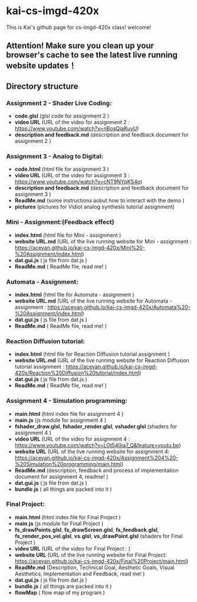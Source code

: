 # kai-cs-imgd-420x
This is Kai's github page for cs-imgd-420x class! welcome!

## Attention! Make sure you clean up your browser's cache to see the latest live running website updates！

## Directory structure
### Assignment 2 - Shader Live Coding:
- **code.glsl** (glsl code for assignment 2 )
- **video URL** (URL of the video for assignment 2 : https://www.youtube.com/watch?v=nBosQjaKuvU)
- **description and feedback.md** (description and feedback document for assignment 2 )

### Assignment 3 - Analog to Digital:
- **code.html** (html file for assignment 3 )
- **video URL** (URL of the video for assignment 3 : https://www.youtube.com/watch?v=cNT9NYpKS4o)
- **description and feedback.md** (description and feedback document for assignment 3 )
- **ReadMe.md** (some instructions aobut how to interact with the demo )
- **pictures** (pictures for  Vidiot analog synthesis tutorial assignment)

### Mini - Assignment:(Feedback effect)
- **index.html** (html file for Mini - assignment )
- **website URL.md** (URL of the live running website for Mini - assignment : https://aceyan.github.io/kai-cs-imgd-420x/Mini%20-%20Assignment/index.html)
- **dat.gui.js** ( js file from dat.js )
- **ReadMe.md** ( ReadMe file, read me! )

### Automata - Assignment:
- **index.html** (html file for Automata - assignment )
- **website URL.md** (URL of the live running website for Automata - assignment : https://aceyan.github.io/kai-cs-imgd-420x/Automata%20-%20Assignment/index.html)
- **dat.gui.js** ( js file from dat.js )
- **ReadMe.md** ( ReadMe file, read me! )

### Reaction Diffusion tutorial:
- **index.html** (html file for Reaction Diffusion tutorial assignment )
- **website URL.md** (URL of the live running website for Reaction Diffusion tutorial assignment : https://aceyan.github.io/kai-cs-imgd-420x/Reaction%20Diffusion%20tutorial/index.html)
- **dat.gui.js** ( js file from dat.js )
- **ReadMe.md** ( ReadMe file, read me! )

### Assignment 4 - Simulation programming:
- **main.html** (html index file for assignment 4 )
- **main.js** (js module for assignment 4 )
- **fshader_draw.glsl**, **fshader_render.glsl**, **vshader.glsl** (shaders for assignment 4 )
- **video URL** (URL of the video for assignment 4 : https://www.youtube.com/watch?v=LGt540ja7_Q&feature=youtu.be)
- **website URL** (URL of the live running website for assignment 4: https://aceyan.github.io/kai-cs-imgd-420x/Assignment%204%20-%20Simulation%20programming/main.html)
- **ReadMe.md** (description, feedback and process of implementation document for assignment 4, readme! )
- **dat.gui.js** ( js file from dat.js )
- **bundle.js** ( all things are packed into it )

### Final Project:
- **main.html** (html index file for Final Project )
- **main.js** (js module for Final Project )
- **fs_drawPoints.glsl**, **fs_drawScreen.glsl**, **fs_feedback.glsl**, **fs_render_pos_vel.glsl**, **vs.glsl**, **vs_drawPoint.glsl** (shaders for Final Project )
- **video URL** (URL of the video for Final Project : )
- **website URL** (URL of the live running website for Final Project: https://aceyan.github.io/kai-cs-imgd-420x/Final%20Project/main.html)
- **ReadMe.md** (Description, Technical Goal, Aesthetic Goals, Visual Aesthetics, Implementation and Feedback, read me! )
- **dat.gui.js** ( js file from dat.js )
- **bundle.js** ( all things are packed into it )
- **flowMap** ( flow map of my program )
